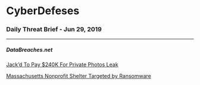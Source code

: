 # CyberDefeses
### Daily Threat Brief - Jun 29, 2019

 
-----
 
##### DataBreaches.net
[Jack’d To Pay $240K For Private Photos Leak](https://www.databreaches.net/jackd-to-pay-240k-for-private-photos-leak/)
 
[Massachusetts Nonprofit Shelter Targeted by Ransomware](https://www.databreaches.net/massachusetts-nonprofit-shelter-targeted-by-ransomware/)
 
